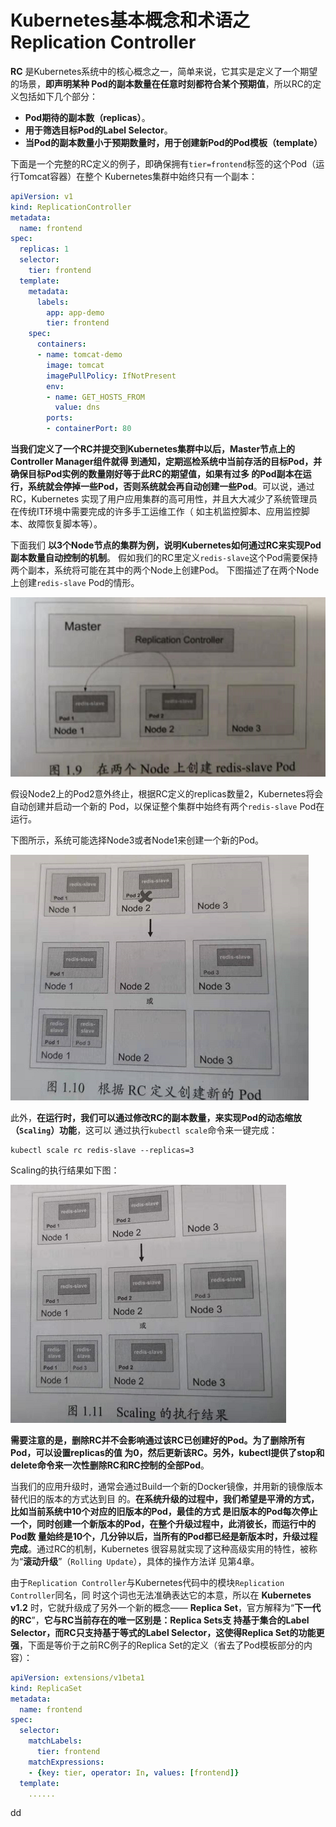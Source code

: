 Kubernetes基本概念和术语之Replication Controller
================================================================================
**RC** 是Kubernetes系统中的核心概念之一，简单来说，它其实是定义了一个期望的场景，**即声明某种
Pod的副本数量在任意时刻都符合某个预期值**，所以RC的定义包括如下几个部分：
+ **Pod期待的副本数（replicas）**。
+ **用于筛选目标Pod的Label Selector**。
+ **当Pod的副本数量小于预期数量时，用于创建新Pod的Pod模板（template）**

下面是一个完整的RC定义的例子，即确保拥有`tier=frontend`标签的这个Pod（运行Tomcat容器）在整个
Kubernetes集群中始终只有一个副本：
```yaml
apiVersion: v1
kind: ReplicationController
metadata:
  name: frontend
spec:
  replicas: 1
  selector:
    tier: frontend
  template:
    metadata:
      labels:
        app: app-demo
        tier: frontend
    spec:
      containers:
      - name: tomcat-demo
        image: tomcat
        imagePullPolicy: IfNotPresent
        env:
        - name: GET_HOSTS_FROM
          value: dns
        ports:
        - containerPort: 80
```
**当我们定义了一个RC并提交到Kubernetes集群中以后，Master节点上的Controller Manager组件就得
到通知，定期巡检系统中当前存活的目标Pod，并确保目标Pod实例的数量刚好等于此RC的期望值，如果有过多
的Pod副本在运行，系统就会停掉一些Pod，否则系统就会再自动创建一些Pod**。可以说，通过RC，Kubernetes
实现了用户应用集群的高可用性，并且大大减少了系统管理员在传统IT环境中需要完成的许多手工运维工作（
如主机监控脚本、应用监控脚本、故障恢复脚本等）。

下面我们 **以3个Node节点的集群为例，说明Kubernetes如何通过RC来实现Pod副本数量自动控制的机制**。
假如我们的RC里定义`redis-slave`这个Pod需要保持两个副本，系统将可能在其中的两个Node上创建Pod。
下图描述了在两个Node上创建`redis-slave` Pod的情形。

![在两个Node上创建redis-slave Pod](img/6.png)

假设Node2上的Pod2意外终止，根据RC定义的replicas数量2，Kubernetes将会自动创建并启动一个新的
Pod，以保证整个集群中始终有两个`redis-slave` Pod在运行。

下图所示，系统可能选择Node3或者Node1来创建一个新的Pod。

![根据RC定义创建新的Pod](img/7.png)

此外，**在运行时，我们可以通过修改RC的副本数量，来实现Pod的动态缩放（`Scaling`）功能**，这可以
通过执行`kubectl scale`命令来一键完成：
```shell
kubectl scale rc redis-slave --replicas=3
```
Scaling的执行结果如下图：

![Scaling的执行结果](img/8.png)

**需要注意的是，删除RC并不会影响通过该RC已创建好的Pod。为了删除所有Pod，可以设置replicas的值
为0，然后更新该RC。另外，kubectl提供了stop和delete命令来一次性删除RC和RC控制的全部Pod**。

当我们的应用升级时，通常会通过Build一个新的Docker镜像，并用新的镜像版本替代旧的版本的方式达到目
的。**在系统升级的过程中，我们希望是平滑的方式，比如当前系统中10个对应的旧版本的Pod，最佳的方式
是旧版本的Pod每次停止一个，同时创建一个新版本的Pod，在整个升级过程中，此消彼长，而运行中的Pod数
量始终是10个，几分钟以后，当所有的Pod都已经是新版本时，升级过程完成**。通过RC的机制，Kubernetes
很容易就实现了这种高级实用的特性，被称为“**滚动升级**”（`Rolling Update`），具体的操作方法详
见第4章。

由于`Replication Controller`与Kubernetes代码中的模块`Replication Controller`同名，同
时这个词也无法准确表达它的本意，所以在 **Kubernetes v1.2** 时，它就升级成了另外一个新的概念——
**Replica Set**，官方解释为“**下一代的RC**”，**它与RC当前存在的唯一区别是：Replica Sets支
持基于集合的Label Selector，而RC只支持基于等式的Label Selector，这使得Replica Set的功能更
强**，下面是等价于之前RC例子的Replica Set的定义（省去了Pod模板部分的内容）：
```yaml
apiVersion: extensions/v1beta1
kind: ReplicaSet
metadata:
  name: frontend
spec:
  selector:
    matchLabels:
      tier: frontend
    matchExpressions:
    - {key: tier, operator: In, values: [frontend]}
  template:
    ......
```









































dd
